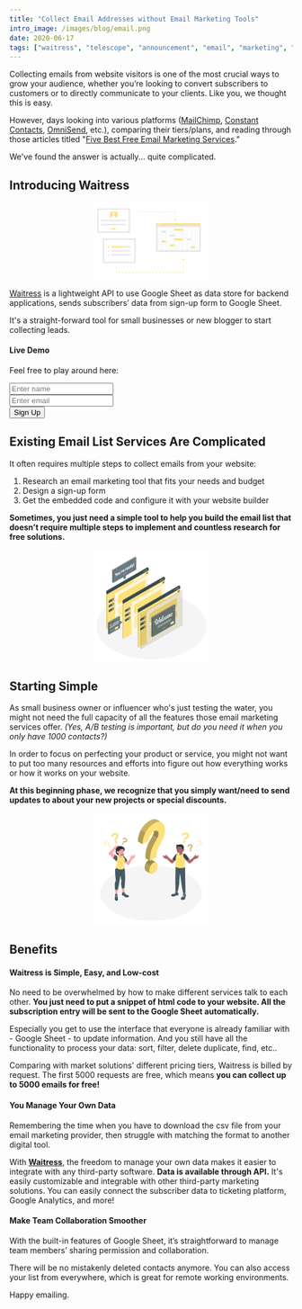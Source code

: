```yaml
---
title: "Collect Email Addresses without Email Marketing Tools"
intro_image: /images/blog/email.png
date: 2020-06-17
tags: ["waitress", "telescope", "announcement", "email", "marketing", "google", "sheets"]
---
```


Collecting emails from website visitors is one of the most crucial ways to grow your audience, whether you’re looking to convert subscribers to customers or to directly communicate to your clients. Like you, we thought this is easy.

However, days looking into various platforms ([MailChimp](https://mailchimp.com/), [Constant Contacts](https://www.constantcontact.com/), [OmniSend](https://www.omnisend.com/), etc.), comparing their tiers/plans, and reading through those articles titled "[Five Best Free Email Marketing Services](https://themeisle.com/blog/best-free-email-marketing-services/)."

We've found the answer is actually... quite complicated.

## Introducing Waitress

<img src="/images/blog/sheet.png" class="post-img">

[Waitress](https://telescope.apiobuild.com/app/waitress) is a lightweight API to use Google Sheet as data store for backend applications, sends subscribers’ data from sign-up form to Google Sheet.

It's a straight-forward tool for small businesses or new blogger to start collecting leads.

#### Live Demo
Feel free to play around here:

<div class="card">
  <div class="card-body">
    <form>
      <div class="row">
        <div class="form-group col-4">
          <input type="text" class="form-control" id="vname" placeholder="Enter name">  
        </div>
        <div class="form-group col-4">
          <input type="text" class="form-control" id="vemail" placeholder="Enter email">  
        </div>
        <div class="col">
          <button type="button" class="btn btn-primary" onclick="submitForm()">Sign Up</button>
        </div>
      </div>
    </form>
  </div>
</div>
<script>
function submitForm() {
let name = document.getElementById('vname').value;
let email = document.getElementById('vemail').value;
var http = new XMLHttpRequest();
var url =
"https://trampoline.apiobuild.com/router/waitress/gsheets/1jAJPHwVQ9L37izcEKYLnrTjCnrV-e0P4NS342VMvv3U";
http.open("POST", url, true);
http.setRequestHeader(
"Authorization",
"Bearer eyJhbGciOiJIUzI1NiIsInR5cCI6IkpXVCJ9.eyJpZCI6IjVhMDYwN2U1LWIzNzctMTFlYS1hNzA3LTRkYjY3ZDFhOWVkMSIsImF1ZCI6Imh0dHBzOi8vYXBpb2J1aWxkLmNvbSIsImlhdCI6MTU5Mjc5MDk5MCwiaXNzIjoiZ29vZ2xlLW9hdXRoMnwxMTcwOTA3MTM5NjIwMjgxOTMwMzUiLCJzdWIiOiJnb29nbGUtb2F1dGgyfDExNzA5MDcxMzk2MjAyODE5MzAzNSJ9.gkeT7JNuwgLp9rf8qlEExl_iwawZx1rK-lFSz8hZKX8"
);
http.setRequestHeader("Content-type", "application/json");
let payload = [
{
    Name: name,
    Email: email,
},
];
http.send(JSON.stringify(payload));
}
</script>

## Existing Email List Services Are Complicated

It often requires multiple steps to collect emails from your website:

1. Research an email marketing tool that fits your needs and budget
2. Design a sign-up form
3. Get the embedded code and configure it with your website builder

**Sometimes, you just need a simple tool to help you build the email list that doesn’t require multiple steps to implement and countless research for free solutions.**  

<img src="/images/blog/complicated.png" class="post-img">

## Starting Simple

As small business owner or influencer who's just testing the water, you might not need the full capacity of all the features those email marketing services offer. *(Yes, A/B testing is important, but do you need it when you only have 1000 contacts?)*

In order to focus on perfecting your product or service, you might not want to put too many resources and efforts into figure out how everything works or how it works on your website.

**At this beginning phase, we recognize that you simply want/need to send updates to about your new projects or special discounts.**  

<img src="/images/blog/questions.png" class="post-img">

## Benefits

#### Waitress is Simple, Easy, and Low-cost

No need to be overwhelmed by how to make different services talk to each other. **You just need to put a snippet of html code to your website. All the subscription entry will be sent to the Google Sheet automatically.**

Especially you get to use the interface that everyone is already familiar with - Google Sheet - to update information. And you still have all the functionality to process your data: sort, filter, delete duplicate, find, etc..

Comparing with market solutions' different pricing tiers, Waitress is billed by request. The first 5000 requests are free, which means **you can collect up to 5000 emails for free!**

#### You Manage Your Own Data

Remembering the time when you have to download the csv file from your email marketing provider, then struggle with matching the format to another digital tool.

With **[Waitress](https://telescope.apiobuild.com/app/waitress)**, the freedom to manage your own data makes it easier to integrate with any third-party software. **Data is available through API.** It's easily customizable and integrable with other third-party marketing solutions. You can easily connect the subscriber data to ticketing platform, Google Analytics, and more!

#### Make Team Collaboration Smoother

With the built-in features of Google Sheet, it’s straightforward to manage team members’ sharing permission and collaboration. 

There will be no mistakenly deleted contacts anymore. You can also access your list from everywhere, which is great for remote working environments.

Happy emailing.

<style>
.post-img {
    display: block;
    margin-left: auto;
    margin-right: auto;
    max-width: 40%;
}
</style>

